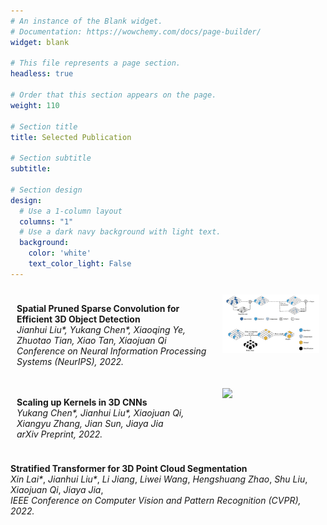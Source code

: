 ```yaml
---
# An instance of the Blank widget.
# Documentation: https://wowchemy.com/docs/page-builder/
widget: blank

# This file represents a page section.
headless: true

# Order that this section appears on the page.
weight: 110

# Section title
title: Selected Publication

# Section subtitle
subtitle:

# Section design
design:
  # Use a 1-column layout
  columns: "1"
  # Use a dark navy background with light text.
  background:
    color: 'white'
    text_color_light: False
---
```



<!-- **Spatial Pruned Sparse Convolution for Efficient 3D Object Detection**\
_Jianhui Liu*_, _Yukang Chen*_, _Xiaoqing Ye_, _Zhuotao Tian_, _Xiao Tan_, _Xiaojuan Qi_\
_Conference on Neural Information Processing Systems (NeurIPS), 2022._ -->

<!-- <img src="../publication/sps-conv/SPS-Conv.png" width = "300" height = "200" alt="图片说明" align=right /> -->

<div style="width:100%;border:0px;border-spacing:0px;border-collapse:separate;margin-right:auto;margin-left:auto; display: flex">	
	<div style="padding:10px;width:100%;vertical-align:middle">
    <p><b>Spatial Pruned Sparse Convolution for Efficient 3D Object Detection</b><br>
      <i>Jianhui Liu*, Yukang Chen*, Xiaoqing Ye, Zhuotao Tian, Xiao Tan, Xiaojuan Qi</i><br>
      <i>Conference on Neural Information Processing Systems (NeurIPS), 2022.</i></p >
	</div>
	<div style="padding:10px;width:50%;vertical-align:middle">
			<img src='../publication/sps-conv/SPS-Conv.png' width="250">
	</div>
</div>

<div style="width:100%;border:0px;border-spacing:0px;border-collapse:separate;margin-right:auto;margin-left:auto; display: flex">	
	<div style="padding:10px;width:100%;vertical-align:middle">
    <p><b>Scaling up Kernels in 3D CNNs</b><br>
      <i>Yukang Chen*, Jianhui Liu*, Xiaojuan Qi, Xiangyu Zhang, Jian Sun, Jiaya Jia</i><br>
      <i>arXiv Preprint, 2022.</i></p >
	</div>
	<div style="padding:10px;width:50%;vertical-align:middle">
			<img src='../publication/sps-conv/SW-Conv.png' width="250">
	</div>
</div>

<!-- **Scaling up Kernels in 3D CNNs**\
_Yukang Chen*_, _Jianhui Liu*_, _Xiaojuan Qi_, _Xiangyu Zhang_, _Jian Sun_, _Jiaya Jia_\
_arxiv preprint_ -->

**Stratified Transformer for 3D Point Cloud Segmentation**\
_Xin Lai*_, _Jianhui Liu*_, _Li Jiang_, _Liwei Wang_, _Hengshuang Zhao_, _Shu Liu_, _Xiaojuan Qi_, _Jiaya Jia_,\
_IEEE Conference on Computer Vision and Pattern Recognition (CVPR), 2022._


